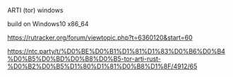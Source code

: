 ARTI (tor) windows

build on Windows10 x86_64

https://rutracker.org/forum/viewtopic.php?t=6360120&start=60

https://ntc.party/t/%D0%BE%D0%B1%D1%81%D1%83%D0%B6%D0%B4%D0%B5%D0%BD%D0%B8%D0%B5-tor-arti-rust-%D0%B2%D0%B5%D1%80%D1%81%D0%B8%D1%8F/4912/65
